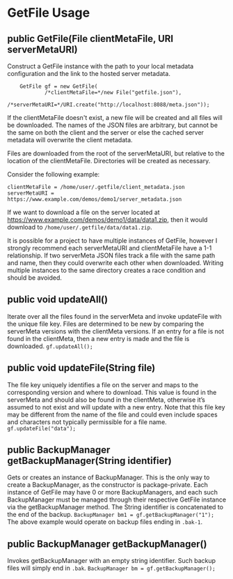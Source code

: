 # GetFile Usage
## public GetFile(File clientMetaFile, URI serverMetaURI)
Construct a GetFile instance with the path to your local metadata configuration
and the link to the hosted server metadata.
```
	GetFile gf = new GetFile(
			/*clientMetaFile=*/new File("getfile.json"),
			/*serverMetaURI=*/URI.create("http://localhost:8088/meta.json"));
```
If the clientMetaFile doesn't exist, a new file will be created and all files
will be downloaded.  The names of the JSON files are arbitrary, but cannot be
the same on both the client and the server or else the cached server metadata
will overwrite the client metadata.

Files are downloaded from the root of the serverMetaURI, but relative to the
location of the clientMetaFile. Directories will be created as necessary.

Consider the following example:
```
clientMetaFile = /home/user/.getfile/client_metadata.json
serverMetaURI = https://www.example.com/demos/demo1/server_metadata.json
```

If we want to download a file on the server located at
https://www.example.com/demos/demo1/data/data1.zip, then it would download to
`/home/user/.getfile/data/data1.zip`.

It is possible for a project to have multiple instances of GetFile, however I
strongly recommend each serverMetaURI and clientMetaFile have a 1-1
relationship. If two serverMeta JSON files track a file with the same path and
name, then they could overwrite each other when downloaded. Writing multiple
instances to the same directory creates a race condition and should be avoided.

## public void updateAll()
Iterate over all the files found in the serverMeta and invoke
updateFile with the unique file key. Files are determined to be new by
comparing the serverMeta versions with the clientMeta versions. If an entry for
a file is not found in the clientMeta, then a new entry is made and the file is
downloaded.
`gf.updateAll();`

## public void updateFile(String file)
The file key uniquely identifies a file on the server and maps to the
corresponding version and where to download. This value is found in the
serverMeta and should also be found in the clientMeta, otherwise it’s assumed
to not exist and will update with a new entry. Note that this file key may be
different from the name of the file and could even include spaces and
characters not typically permissible for a file name.
`gf.updateFile("data");`

## public BackupManager getBackupManager(String identifier)
Gets or creates an instance of BackupManager. This is the only way
to create a BackupManager, as the constructor is package-private. Each instance
of GetFile may have 0 or more BackupManagers, and each such BackupManager must
be managed through their respective GetFile instance via the getBackupManager
method. The String identifier is concatenated to the end of the backup.
`BackupManager bm1 = gf.getBackupManager("1");`
The above example would operate on backup files ending in `.bak-1`.

## public BackupManager getBackupManager()
Invokes getBackupManager with an empty string identifier. Such backup files will
simply end in `.bak`.
`BackupManager bm = gf.getBackupManager();`

